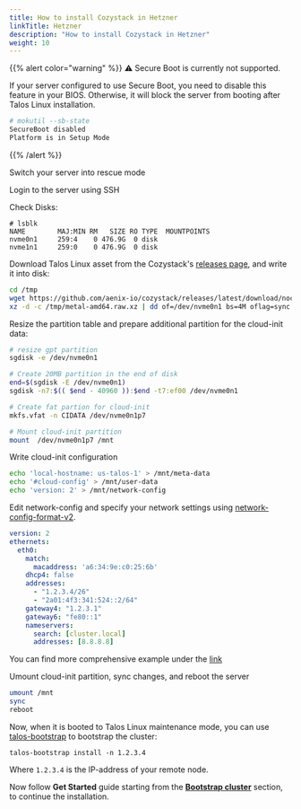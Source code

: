```yaml
---
title: How to install Cozystack in Hetzner
linkTitle: Hetzner
description: "How to install Cozystack in Hetzner"
weight: 10
---
```


{{% alert color="warning" %}}
:warning: Secure Boot is currently not supported.

If your server configured to use Secure Boot, you need to disable this feature in your BIOS. Otherwise, it will block the server from booting after Talos Linux installation.

```bash
# mokutil --sb-state
SecureBoot disabled
Platform is in Setup Mode
```
{{% /alert %}}

Switch your server into rescue mode

Login to the server using SSH

Check Disks:

```console
# lsblk
NAME        MAJ:MIN RM   SIZE RO TYPE  MOUNTPOINTS
nvme0n1     259:4    0 476.9G  0 disk
nvme1n1     259:0    0 476.9G  0 disk
```

Download Talos Linux asset from the Cozystack's [releases page](https://github.com/aenix-io/cozystack/releases), and write it into disk:

```bash
cd /tmp
wget https://github.com/aenix-io/cozystack/releases/latest/download/nocloud-amd64.raw.xz
xz -d -c /tmp/metal-amd64.raw.xz | dd of=/dev/nvme0n1 bs=4M oflag=sync
```

Resize the partition table and prepare additional partition for the cloud-init data:

```bash
# resize gpt partition
sgdisk -e /dev/nvme0n1

# Create 20MB partition in the end of disk
end=$(sgdisk -E /dev/nvme0n1)
sgdisk -n7:$(( $end - 40960 )):$end -t7:ef00 /dev/nvme0n1

# Create fat partion for cloud-init
mkfs.vfat -n CIDATA /dev/nvme0n1p7

# Mount cloud-init partition
mount  /dev/nvme0n1p7 /mnt
```

Write cloud-init configuration

```bash
echo 'local-hostname: us-talos-1' > /mnt/meta-data
echo '#cloud-config' > /mnt/user-data
echo 'version: 2' > /mnt/network-config
```

Edit network-config and specify your network settings using [network-config-format-v2](https://cloudinit.readthedocs.io/en/latest/reference/network-config-format-v2.html).

```yaml
version: 2
ethernets:
  eth0:
    match:
      macaddress: 'a6:34:9e:c0:25:6b'
    dhcp4: false
    addresses:
      - "1.2.3.4/26"
      - "2a01:4f3:341:524::2/64"
    gateway4: "1.2.3.1"
    gateway6: "fe80::1"
    nameservers:
      search: [cluster.local]
      addresses: [8.8.8.8]
```

You can find more comprehensive example under the [link](https://github.com/siderolabs/talos/blob/10f958cf41ec072209f8cb8724e6f89db24ca1b6/internal/app/machined/pkg/runtime/v1alpha1/platform/nocloud/testdata/metadata-v2.yaml)

Umount cloud-init partition, sync changes, and reboot the server

```bash
umount /mnt
sync
reboot
```

Now, when it is booted to Talos Linux maintenance mode, you can use [talos-bootstrap](https://github.com/aenix-io/talos-bootstrap) to bootstrap the cluster:

```
talos-bootstrap install -n 1.2.3.4
```

Where `1.2.3.4` is the IP-address of your remote node.


Now follow **Get Started** guide starting from the [**Bootstrap cluster**](/docs/get-started/#bootstrap-cluster) section, to continue the installation.
